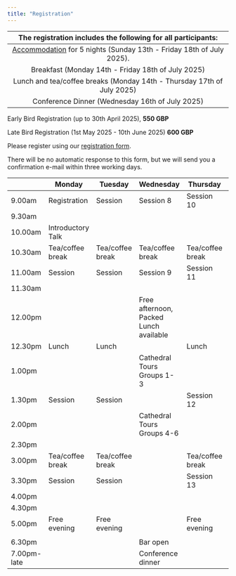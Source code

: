 ```yaml
---
title: "Registration"
---
```




|The registration includes the following for all participants:|
|:--:|
|[Accommodation](https://www.durham.ac.uk/colleges-and-student-experience/colleges/collingwood/) for 5 nights (Sunday 13th - Friday 18th of July 2025).|
|Breakfast (Monday 14th - Friday 18th of July 2025)|
|Lunch and tea/coffee breaks (Monday 14th - Thursday 17th of July 2025)|
|Conference Dinner (Wednesday 16th of July 2025)|


Early Bird Registration (up to 30th April 2025), **550 GBP**

Late Bird Registration (1st May 2025 - 10th June 2025) **600 GBP**


Please register using our [registration form](https://forms.gle/wAMVJHkjKVxzCUDB6).

There will be no automatic response to this form, but we will send you a confirmation e-mail within three working days.



|             | Monday            | Tuesday          | Wednesday                              | Thursday         | Friday |
| ----------- | ----------------- | ---------------- | -------------------------------------- | ---------------- | ------ |
| 9.00am      | Registration      | Session        | Session 8                              | Session 10       | Home   |
| 9.30am      |                   |                  |                                        |                  |        |
| 10.00am     | Introductory Talk |                  |                                        |                  |        |
| 10.30am     | Tea/coffee break  | Tea/coffee break | Tea/coffee break                       | Tea/coffee break |        |
| 11.00am     | Session         | Session         | Session 9                              | Session 11       |        |
| 11.30am     |                   |                  |                                        |                  |        |
| 12.00pm     |                   |                  | Free afternoon, Packed Lunch available |                  |        |
| 12.30pm     | Lunch             | Lunch            |                                        | Lunch            |        |
| 1.00pm      |                   |                  | Cathedral Tours Groups 1- 3            |                  |        |
| 1.30pm      | Session         | Session        |                                        | Session 12       |        |
| 2.00pm      |                   |                  | Cathedral Tours Groups 4-6             |                  |        |
| 2.30pm      |                   |                  |                                        |                  |        |
| 3.00pm      | Tea/coffee break  | Tea/coffee break |                                        | Tea/coffee break |        |
| 3.30pm      | Session         | Session        |                                        | Session 13       |        |
| 4.00pm      |                   |                  |                                        |                  |        |
| 4.30pm      |                   |                  |                                        |                  |        |
| 5.00pm      | Free evening      | Free evening     |                                        | Free evening     |        |
|             |                   |                  |                                        |                  |        |
| 6.30pm      |                   |                  | Bar open                               |                  |        |
| 7.00pm-late |                   |                  | Conference dinner                      |                  |        |